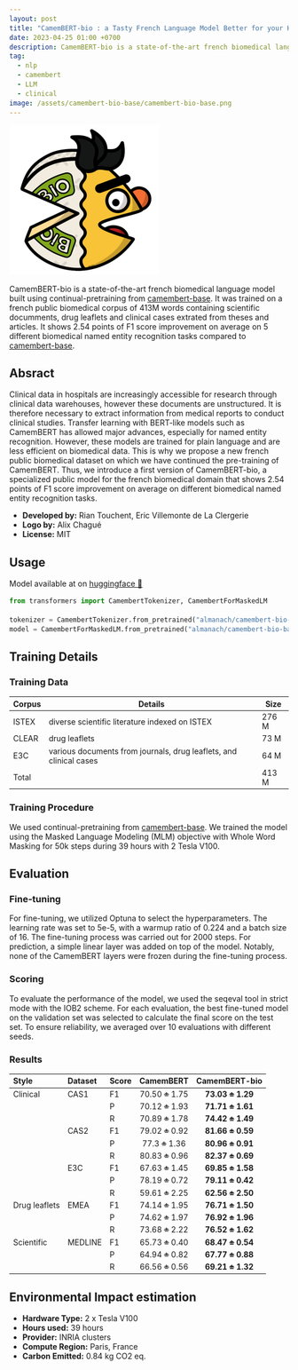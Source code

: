 ```yaml
---
layout: post
title: "CamemBERT-bio : a Tasty French Language Model Better for your Health"
date: 2023-04-25 01:00 +0700
description: CamemBERT-bio is a state-of-the-art french biomedical language model built using continual-pretraining from camembert-base.
tag:
  - nlp
  - camembert
  - LLM
  - clinical
image: /assets/camembert-bio-base/camembert-bio-base.png
---
```


![](/assets/camembert-bio-base/camembert-bio-base.png)

CamemBERT-bio is a state-of-the-art french biomedical language model built using continual-pretraining from [camembert-base](https://huggingface.co/camembert-base). 
It was trained on a french public biomedical corpus of 413M words containing scientific documments, drug leaflets and clinical cases extrated from theses and articles.
It shows 2.54 points of F1 score improvement on average on 5 different biomedical named entity recognition tasks compared to [camembert-base](https://huggingface.co/camembert-base).

## Absract

Clinical data in hospitals are increasingly accessible for research through clinical data warehouses, however these documents are unstructured. It is therefore necessary to extract information from medical reports to conduct clinical studies. Transfer learning with BERT-like models such as CamemBERT has allowed major advances, especially for named entity recognition. However, these models are trained for plain language and are less efficient on biomedical data. This is why we propose a new french public biomedical dataset on which we have continued the pre-training of CamemBERT. Thus, we introduce a first version of CamemBERT-bio, a specialized public model for the french biomedical domain that shows 2.54 points of F1 score improvement on average on different biomedical named entity recognition tasks.

- **Developed by:** Rian Touchent, Eric Villemonte de La Clergerie
- **Logo by:** Alix Chagué
- **License:** MIT

<!-- ### Model Sources [optional] -->

<!-- Provide the basic links for the model. -->

<!-- - **Website:** camembert-bio-model.fr -->
<!-- - **Paper [optional]:** [More Information Needed] -->
<!-- - **Demo [optional]:** [More Information Needed] -->

## Usage

Model available at on [huggingface 🤗](https://huggingface.co/almanach/camembert-bio-base)

```python
from transformers import CamembertTokenizer, CamembertForMaskedLM

tokenizer = CamembertTokenizer.from_pretrained("almanach/camembert-bio-base")
model = CamembertForMaskedLM.from_pretrained("almanach/camembert-bio-base")
```

## Training Details

### Training Data

<!-- This should link to a Data Card, perhaps with a short stub of information on what the training data is all about as well as documentation related to data pre-processing or additional filtering. -->

| **Corpus** | **Details**                                                        | **Size** |
|------------|--------------------------------------------------------------------|------------|
| ISTEX      | diverse scientific literature indexed on ISTEX  | 276 M      |
| CLEAR      | drug leaflets                                           | 73 M       |
| E3C        | various documents from journals, drug leaflets, and clinical cases | 64 M       |
| Total      |                                                                    | 413 M      |


### Training Procedure 

<!-- This relates heavily to the Technical Specifications. Content here should link to that section when it is relevant to the training procedure. -->

We used continual-pretraining from [camembert-base](https://huggingface.co/camembert-base). 
We trained the model using the Masked Language Modeling (MLM) objective with Whole Word Masking for 50k steps during 39 hours
with 2 Tesla V100.

## Evaluation

<!-- This section describes the evaluation protocols and provides the results. -->

### Fine-tuning

For fine-tuning, we utilized Optuna to select the hyperparameters. 
The learning rate was set to 5e-5, with a warmup ratio of 0.224 and a batch size of 16. 
The fine-tuning process was carried out for 2000 steps. 
For prediction, a simple linear layer was added on top of the model. 
Notably, none of the CamemBERT layers were frozen during the fine-tuning process.

### Scoring

To evaluate the performance of the model, we used the seqeval tool in strict mode with the IOB2 scheme. 
For each evaluation, the best fine-tuned model on the validation set was selected to calculate the final score on the test set. 
To ensure reliability, we averaged over 10 evaluations with different seeds.

### Results 

| Style        | Dataset | Score | CamemBERT         | CamemBERT-bio         |
| :----------- | :------ | :---- | :---------------: | :-------------------: |
| Clinical     | CAS1    | F1    | 70\.50 ~~±~~ 1.75 | **73\.03 ~~±~~ 1.29** |
|              |         | P     | 70\.12 ~~±~~ 1.93 | **71\.71 ~~±~~ 1.61**     |
|              |         | R     | 70\.89 ~~±~~ 1.78 | **74\.42 ~~±~~ 1.49** |
|              | CAS2    | F1    | 79\.02 ~~±~~ 0.92 | **81\.66 ~~±~~ 0.59** |
|              |         | P     | 77\.3 ~~±~~ 1.36  | **80\.96 ~~±~~ 0.91** |
|              |         | R     | 80\.83 ~~±~~ 0.96 | **82\.37 ~~±~~ 0.69** |
|              | E3C     | F1    | 67\.63 ~~±~~ 1.45 | **69\.85 ~~±~~ 1.58** |
|              |         | P     | 78\.19 ~~±~~ 0.72 | **79\.11 ~~±~~ 0.42** |
|              |         | R     | 59\.61 ~~±~~ 2.25 | **62\.56 ~~±~~ 2.50** |
| Drug leaflets      | EMEA    | F1    | 74\.14 ~~±~~ 1.95 | **76\.71 ~~±~~ 1.50** |
|              |         | P     | 74\.62 ~~±~~ 1.97 | **76\.92 ~~±~~ 1.96** |
|              |         | R     | 73\.68 ~~±~~ 2.22 | **76\.52 ~~±~~ 1.62** |
| Scientific | MEDLINE | F1    | 65\.73 ~~±~~ 0.40 | **68\.47 ~~±~~ 0.54** |
|              |         | P     | 64\.94 ~~±~~ 0.82 | **67\.77 ~~±~~ 0.88** |
|              |         | R     | 66\.56 ~~±~~ 0.56 | **69\.21 ~~±~~ 1.32** |


## Environmental Impact estimation

<!-- Total emissions (in grams of CO2eq) and additional considerations, such as electricity usage, go here. Edit the suggested text below accordingly -->

- **Hardware Type:** 2 x Tesla V100
- **Hours used:** 39 hours
- **Provider:** INRIA clusters
- **Compute Region:** Paris, France
- **Carbon Emitted:** 0.84 kg CO2 eq.

<!-- ## Citation [optional] -->

<!-- If there is a paper or blog post introducing the model, the APA and Bibtex information for that should go in this section. -->

<!-- **BibTeX:** -->

<!-- [More Information Needed] -->

<!-- **APA:** -->

<!-- [More Information Needed] -->